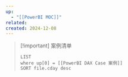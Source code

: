 ```yaml
---
up:
  - "[[PowerBI MOC]]"
related: 
created: 2024-12-08
---
```

 > [!important] 案例清单
> 
> 
> ```dataview
> LIST
> where up[0] = [[PowerBI DAX Case 案例]]
> SORT file.cday desc
> ```
